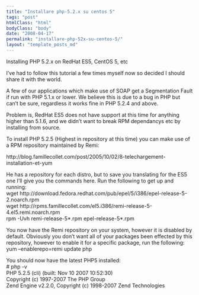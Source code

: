 ```yaml
---
title: "Installare php-5.2.x su centos 5"
tags: "post"
htmlClass: "html"
bodyClass: "body"
date: "2008-04-17"
permalink: "installare-php-52x-su-centos-5/"
layout: "template_posts_md"
---
```

<p>Installing PHP 5.2.x on RedHat ES5, CentOS 5, etc</p>
<p>I’ve had to follow this tutorial a few times myself now so decided I should share it with the world.</p>
<p>A few of our applications which make use of SOAP get a Segmentation Fault if run with PHP 5.1.x or lower. We believe this is due to a bug in PHP but can’t be sure, regardless it works fine in PHP 5.2.4 and above.</p>
<p>Problem is, RedHat ES5 does not have support at this time for anything higher than 5.1.6, and we didn’t want to break RPM dependancys etc by installing from source.</p>
<p>To install PHP 5.2.5 (Highest in repository at this time) you can make use of a RPM repository maintained by Remi:</p>
<p>http://blog.famillecollet.com/post/2005/10/02/8-telechargement-installation-et-yum</p>
<p>He has a repository for each distro, but to save you translating for the ES5 one I’ll give you the commands here. Run the following to get up and running:<br />wget http://download.fedora.redhat.com/pub/epel/5/i386/epel-release-5-2.noarch.rpm<br />wget http://rpms.famillecollet.com/el5.i386/remi-release-5-4.el5.remi.noarch.rpm<br />rpm -Uvh remi-release-5*.rpm epel-release-5*.rpm</p>
<p>You now have the Remi repository on your system, however it is disabled by default. Obviously you don’t want all of your packages been effected by this repository, however to enable it for a specific package, run the following:<br />yum &#8211;enablerepo=remi update php</p>
<p>You should now have the latest PHP5 installed:<br /># php -v<br />PHP 5.2.5 (cli) (built: Nov 10 2007 10:52:30)<br />Copyright (c) 1997-2007 The PHP Group<br />Zend Engine v2.2.0, Copyright (c) 1998-2007 Zend Technologies</p>
